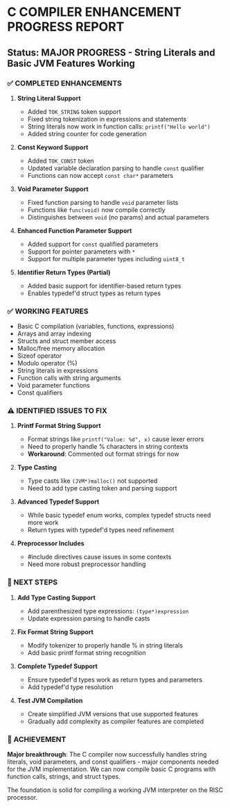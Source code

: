 # C COMPILER ENHANCEMENT PROGRESS REPORT

## Status: MAJOR PROGRESS - String Literals and Basic JVM Features Working

### ✅ COMPLETED ENHANCEMENTS

1. **String Literal Support**
   - Added `TOK_STRING` token support 
   - Fixed string tokenization in expressions and statements
   - String literals now work in function calls: `printf("Hello world")`
   - Added string counter for code generation

2. **Const Keyword Support**
   - Added `TOK_CONST` token
   - Updated variable declaration parsing to handle `const` qualifier
   - Functions can now accept `const char*` parameters

3. **Void Parameter Support**
   - Fixed function parsing to handle `void` parameter lists
   - Functions like `func(void)` now compile correctly
   - Distinguishes between `void` (no params) and actual parameters

4. **Enhanced Function Parameter Support**
   - Added support for `const` qualified parameters
   - Support for pointer parameters with `*`
   - Support for multiple parameter types including `uint8_t`

5. **Identifier Return Types (Partial)**
   - Added basic support for identifier-based return types
   - Enables typedef'd struct types as return types

### ✅ WORKING FEATURES

- Basic C compilation (variables, functions, expressions)
- Arrays and array indexing
- Structs and struct member access
- Malloc/free memory allocation
- Sizeof operator
- Modulo operator (%)
- String literals in expressions
- Function calls with string arguments
- Void parameter functions
- Const qualifiers

### ⚠️ IDENTIFIED ISSUES TO FIX

1. **Printf Format String Support**
   - Format strings like `printf("Value: %d", x)` cause lexer errors
   - Need to properly handle % characters in string contexts
   - **Workaround**: Commented out format strings for now

2. **Type Casting**
   - Type casts like `(JVM*)malloc()` not supported
   - Need to add type casting token and parsing support

3. **Advanced Typedef Support**
   - While basic typedef enum works, complex typedef structs need more work
   - Return types with typedef'd types need refinement

4. **Preprocessor Includes**
   - #include directives cause issues in some contexts
   - Need more robust preprocessor handling

### 🎯 NEXT STEPS

1. **Add Type Casting Support**
   - Add parenthesized type expressions: `(type*)expression`
   - Update expression parsing to handle casts

2. **Fix Format String Support**
   - Modify tokenizer to properly handle % in string literals
   - Add basic printf format string recognition

3. **Complete Typedef Support**
   - Ensure typedef'd types work as return types and parameters
   - Add typedef'd type resolution

4. **Test JVM Compilation**
   - Create simplified JVM versions that use supported features
   - Gradually add complexity as compiler features are completed

### 🚀 ACHIEVEMENT

**Major breakthrough**: The C compiler now successfully handles string literals, void parameters, and const qualifiers - major components needed for the JVM implementation. We can now compile basic C programs with function calls, strings, and struct types.

The foundation is solid for compiling a working JVM interpreter on the RISC processor.

